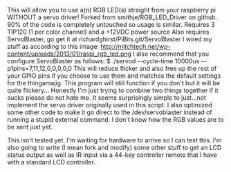 This will allow you to use a(n) RGB LED(s) straight from your raspberry pi WITHOUT a servo driver!
Forked from smithje/RGB_LED_Driver on github. 90% of the code is completely untouched so usage is similar.
Requires 3 TIP120 (1 per color channel) and a +12VDC power source
Also requires ServoBlaster, go get it at richardghirst/PiBits.git/ServoBlaster
I wired my stuff as according to this image: http://mitchtech.net/wp-content/uploads/2013/01/raspi_rgb_led.png
I also recommend that you configure ServoBlaster as follows:
$ ./servod --cycle-time 10000us --p1pins=7,11,12,0,0,0,0,0
This will reduce flicker and also free up the rest of your GPIO pins if you choose to use them and matches the default settings for the thingamajig. This program will still function if you don't but it will be quite flickery...
Honestly I'm just trying to combine two things together if it sucks please do not hate me. It seems surprisingly simple to just...not implement the servo driver originally used in this script.
I also optimized some other code to make it go direct to the /dev/servoblaster instead of running a stupid external command.
I don't know how the RGB values are to be sent just yet.

This isn't tested yet. I'm waiting for hardware to arrive so I can test this. I'm also going to write (I mean fork and modify) some other stuff to get an LCD status output as well as IR input via a 44-key controller remote that I have with a standard LCD controller.
